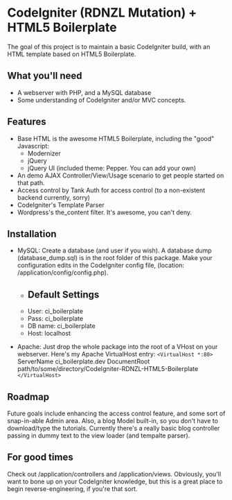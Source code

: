 CodeIgniter (RDNZL Mutation) + HTML5 Boilerplate
================================================

The goal of this project is to maintain a basic CodeIgniter build, with an HTML template based on HTML5 Boilerplate.

What you'll need
----------------
+ 	A webserver with PHP, and a MySQL database
+ 	Some understanding of CodeIgniter and/or MVC concepts.

Features
--------
+ 	Base HTML is the awesome HTML5 Boilerplate, including the "good" Javascript:
	- 	Modernizer
	- 	jQuery
	- 	jQuery UI (included theme: Pepper. You can add your own)
+ 	An demo AJAX Controller/View/Usage scenario to get people started on that path.
+ 	Access control by Tank Auth for access control (to a non-existent backend currently, sorry)
+ 	CodeIgniter's Template Parser
+ 	Wordpress's the_content filter. It's awesome, you can't deny.

Installation
------------
+ 	MySQL: Create a database (and user if you wish). A database dump (database_dump.sql) is in the root folder of this package. Make your configuration edits in the CodeIgniter config file, (location: /application/config/config.php). 
	- 	Default Settings
		----------------
	- 	User: ci_boilerplate
    - 	Pass: ci_boilerplate
    - 	DB name: ci_boilerplate
    - 	Host: localhost
    
+ 	Apache: Just drop the whole package into the root of a VHost on your webserver. Here's my Apache VirtualHost entry:
    `<VirtualHost *:80>`
        ServerName ci_boilerplate.dev
        DocumentRoot path/to/some/directory/CodeIgniter-RDNZL-HTML5-Boilerplate
    `</VirtualHost>`

Roadmap
-------
Future goals include enhancing the access control feature, and some sort of snap-in-able Admin area. Also, a blog Model built-in, so you don't have to download/type the tutorials. Currently there's a really basic blog controller passing in dummy text to the view loader (and tempalte parser).

For good times
--------------
Check out /application/controllers and /application/views. Obviously, you'll want to bone up on your CodeIgniter knowledge, but this is a great place to begin reverse-engineering, if you're that sort.

